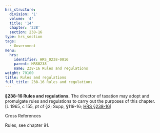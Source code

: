 ```yaml
---
hrs_structure:
  division: '1'
  volume: '4'
  title: '14'
  chapter: '238'
  section: 238-16
type: hrs_section
tags:
  - Government
menu:
  hrs:
    identifier: HRS_0238-0016
    parent: HRS0238
    name: 238-16 Rules and regulations
weight: 70100
title: Rules and regulations
full_title: 238-16 Rules and regulations
---
```

**§238-16 Rules and regulations.** The director of taxation may adopt and promulgate rules and regulations to carry out the purposes of this chapter. [L 1965, c 155, pt of §2; Supp, §119-16; [HRS §238-16](/title-14/chapter-238/section-238-16/)]

Cross References

Rules, see chapter 91.